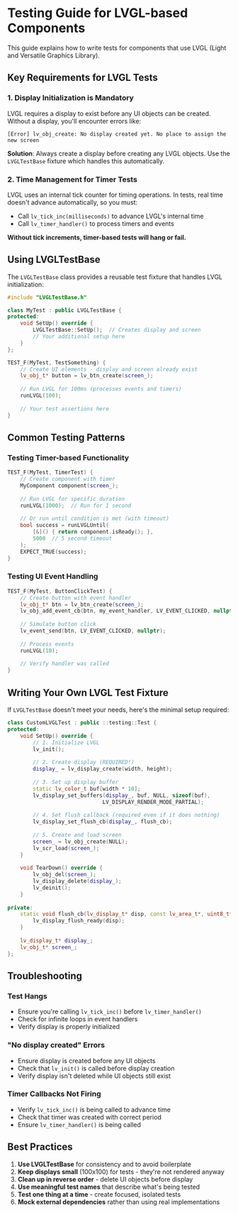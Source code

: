 # Testing Guide for LVGL-based Components

This guide explains how to write tests for components that use LVGL (Light and Versatile Graphics Library).

## Key Requirements for LVGL Tests

### 1. Display Initialization is Mandatory

LVGL requires a display to exist before any UI objects can be created. Without a display, you'll encounter errors like:
```
[Error] lv_obj_create: No display created yet. No place to assign the new screen
```

**Solution**: Always create a display before creating any LVGL objects. Use the `LVGLTestBase` fixture which handles this automatically.

### 2. Time Management for Timer Tests

LVGL uses an internal tick counter for timing operations. In tests, real time doesn't advance automatically, so you must:
- Call `lv_tick_inc(milliseconds)` to advance LVGL's internal time
- Call `lv_timer_handler()` to process timers and events

**Without tick increments, timer-based tests will hang or fail.**

## Using LVGLTestBase

The `LVGLTestBase` class provides a reusable test fixture that handles LVGL initialization:

```cpp
#include "LVGLTestBase.h"

class MyTest : public LVGLTestBase {
protected:
    void SetUp() override {
        LVGLTestBase::SetUp();  // Creates display and screen
        // Your additional setup here
    }
};

TEST_F(MyTest, TestSomething) {
    // Create UI elements - display and screen already exist
    lv_obj_t* button = lv_btn_create(screen_);
    
    // Run LVGL for 100ms (processes events and timers)
    runLVGL(100);
    
    // Your test assertions here
}
```

## Common Testing Patterns

### Testing Timer-based Functionality

```cpp
TEST_F(MyTest, TimerTest) {
    // Create component with timer
    MyComponent component(screen_);
    
    // Run LVGL for specific duration
    runLVGL(1000);  // Run for 1 second
    
    // Or run until condition is met (with timeout)
    bool success = runLVGLUntil(
        [&]() { return component.isReady(); },
        5000  // 5 second timeout
    );
    EXPECT_TRUE(success);
}
```

### Testing UI Event Handling

```cpp
TEST_F(MyTest, ButtonClickTest) {
    // Create button with event handler
    lv_obj_t* btn = lv_btn_create(screen_);
    lv_obj_add_event_cb(btn, my_event_handler, LV_EVENT_CLICKED, nullptr);
    
    // Simulate button click
    lv_event_send(btn, LV_EVENT_CLICKED, nullptr);
    
    // Process events
    runLVGL(10);
    
    // Verify handler was called
}
```

## Writing Your Own LVGL Test Fixture

If `LVGLTestBase` doesn't meet your needs, here's the minimal setup required:

```cpp
class CustomLVGLTest : public ::testing::Test {
protected:
    void SetUp() override {
        // 1. Initialize LVGL
        lv_init();
        
        // 2. Create display (REQUIRED!)
        display_ = lv_display_create(width, height);
        
        // 3. Set up display buffer
        static lv_color_t buf[width * 10];
        lv_display_set_buffers(display_, buf, NULL, sizeof(buf), 
                              LV_DISPLAY_RENDER_MODE_PARTIAL);
        
        // 4. Set flush callback (required even if it does nothing)
        lv_display_set_flush_cb(display_, flush_cb);
        
        // 5. Create and load screen
        screen_ = lv_obj_create(NULL);
        lv_scr_load(screen_);
    }
    
    void TearDown() override {
        lv_obj_del(screen_);
        lv_display_delete(display_);
        lv_deinit();
    }
    
private:
    static void flush_cb(lv_display_t* disp, const lv_area_t*, uint8_t*) {
        lv_display_flush_ready(disp);
    }
    
    lv_display_t* display_;
    lv_obj_t* screen_;
};
```

## Troubleshooting

### Test Hangs
- Ensure you're calling `lv_tick_inc()` before `lv_timer_handler()`
- Check for infinite loops in event handlers
- Verify display is properly initialized

### "No display created" Errors
- Ensure display is created before any UI objects
- Check that `lv_init()` is called before display creation
- Verify display isn't deleted while UI objects still exist

### Timer Callbacks Not Firing
- Verify `lv_tick_inc()` is being called to advance time
- Check that timer was created with correct period
- Ensure `lv_timer_handler()` is being called

## Best Practices

1. **Use LVGLTestBase** for consistency and to avoid boilerplate
2. **Keep displays small** (100x100) for tests - they're not rendered anyway
3. **Clean up in reverse order** - delete UI objects before display
4. **Use meaningful test names** that describe what's being tested
5. **Test one thing at a time** - create focused, isolated tests
6. **Mock external dependencies** rather than using real implementations
